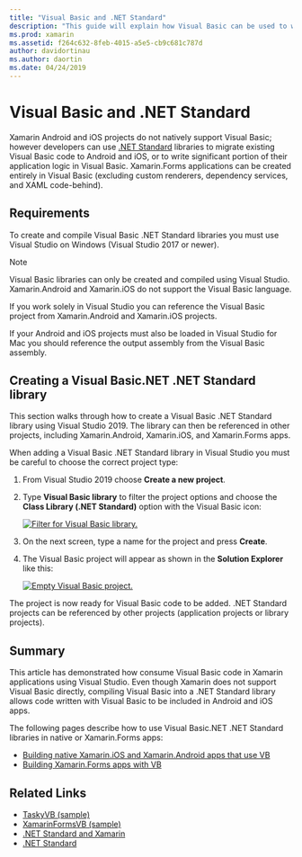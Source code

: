 ```yaml
---
title: "Visual Basic and .NET Standard"
description: "This guide will explain how Visual Basic can be used to write .NET Standard projects that can be used in solutions targeting Xamarin.iOS and Xamarin.Android."
ms.prod: xamarin
ms.assetid: f264c632-8feb-4015-a5e5-cb9c681c787d
author: davidortinau
ms.author: daortin
ms.date: 04/24/2019
---
```


# Visual Basic and .NET Standard

Xamarin Android and iOS projects do not natively support Visual Basic; however developers can use [.NET Standard](~/cross-platform/app-fundamentals/net-standard.md) libraries to migrate existing Visual Basic code to Android and iOS, or to write significant portion of their application logic in Visual Basic. Xamarin.Forms applications can be created entirely in Visual Basic (excluding custom renderers, dependency services, and XAML code-behind).

## Requirements

To create and compile Visual Basic .NET Standard libraries you must use Visual Studio on Windows (Visual Studio 2017 or newer).

> [!NOTE]
> Visual Basic libraries can only be created and compiled using Visual Studio. Xamarin.Android and Xamarin.iOS do not support the Visual Basic language.
>
> If you work solely in Visual Studio you can reference the Visual Basic project from Xamarin.Android and Xamarin.iOS projects.
>
> If your Android and iOS projects must also be loaded in Visual Studio for Mac you should reference the output assembly from the Visual Basic assembly.

## Creating a Visual Basic.NET .NET Standard library

This section walks through how to create a Visual Basic .NET Standard library using Visual Studio 2019.
The library can then be referenced in other projects, including Xamarin.Android, Xamarin.iOS, and Xamarin.Forms apps.

When adding a Visual Basic .NET Standard library in Visual Studio you must be careful to choose the correct project type:

1. From Visual Studio 2019 choose **Create a new project**.

2. Type **Visual Basic library** to filter the project options and choose the **Class Library (.NET Standard)** option with the Visual Basic icon:

    [![Filter for Visual Basic library.](xamarin-forms-images/06-sml.png)](xamarin-forms-images/06.png#lightbox)

3. On the next screen, type a name for the project and press **Create**.

4. The Visual Basic project will appear as shown in the  **Solution Explorer** like this:

    [![Empty Visual Basic project.](images/new-library-sml.png)](images/new-library.png#lightbox)

The project is now ready for Visual Basic code to be added. .NET Standard projects can be referenced by other projects (application projects or library projects).

## Summary

This article has demonstrated how consume Visual Basic code in Xamarin applications using Visual Studio. Even though Xamarin does not support Visual Basic directly, compiling Visual Basic into a .NET Standard library allows code written with Visual Basic to be included in Android and iOS apps.

The following pages describe how to use Visual Basic.NET .NET Standard libraries in native or Xamarin.Forms apps:

- [Building native Xamarin.iOS and Xamarin.Android apps that use VB](native-apps.md)
- [Building Xamarin.Forms apps with VB](xamarin-forms.md)

## Related Links

- [TaskyVB (sample)](/samples/xamarin/mobile-samples/visualbasic-taskyvb/)
- [XamarinFormsVB (sample)](/samples/xamarin/mobile-samples/visualbasic-xamarinformsvb/)
- [.NET Standard and Xamarin](~/cross-platform/app-fundamentals/net-standard.md)
- [.NET Standard](/dotnet/standard/net-standard/)